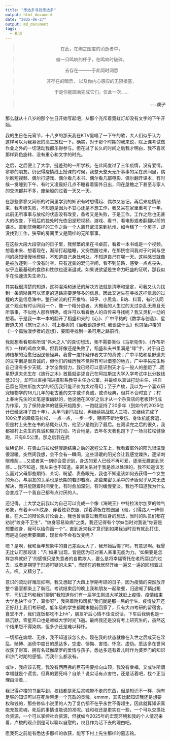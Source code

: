 ```yaml
---
title: "悉达多寻找悉达多"
output: html_document
date: "2025-06-27"
output: md_document
tags: 
  - 札记
---
```


> <center>在此，在熵之国度的消逝者中，</center>

> <center>做一只鸣响的杯子，在鸣响时破碎。</center>

> <center>去存在———于此同时洞悉</center>

> <center>非存在的暗示， 以及你内心感应的无限根基，</center>

> <center>于是你能圆满完成它们，仅此一次......</center>

> ##### <p align="right">---楔子</p>

<!--more-->

那么就从十八岁的那个生日开始写起吧，从那个充斥着霓虹灯却没有文字的下午开始。

我的生日在元宵节，十八岁的那天我在KTV里唱了一下午的歌，大人们似乎认为这样可以为我紧张的高三放松一下。确实，对于那个时期的我来说，除上课考试做作业之外的一切活动我都乐得参与。但在过了长久的时间之后我才明白，我不喜欢那样彩色旋转、没有重心和文字的时光。

之后，之后便上了大学，挺差劲的一所学校。在此间度过了三年疫情，没有爱情，寥寥的朋友。仍记得疫情线上授课的时候，我整天整天无所事事的呆在房间里，偶尔刷短视频、偶尔打游戏、偶尔看几本书、偶尔看几部电影、偶尔翻开课本，有时候一觉睡到下午、有时又凌晨好几点不睡看着窗外日出，同在屋檐之下甚至与家人的交流都并不多，废柴般的过着一天又一天。

在那些寥寥又间断的时间里学到的知识有时想得起、偶尔又忘记。再后来疫情结束，我考研失败，不知道是因为不甘心还是不想工作，我又呆在家里重考了一年。此前无所事事与放松的状态没有改变，备考又是失败，于是工作。工作之后也无甚大的改变，下班后的独处时光依旧是短视频、游戏、看书、看电影或者翻翻以前的课本。直到厌倦那样的工作之后一个人离开武汉来到杭州，如今租了一个房子，却没找到工作，狭窄的房间里又是同样的无所事事。

在这些大段大段空白的日子里，我频繁的坐在书桌前，看着一本书或是一个视频，想着未来、想着现在，渐渐打起瞌睡，又突然醒过来，在那恍惚间我对于时间与空间的感知慢慢地模糊，不知道自己身处何处，不知道自己在哪一天。这种感觉就像是被放逐到一个没有时空、只有迷雾的混沌空间，看不到前路，感受一点点丧失，似乎连最基础的食欲和性欲也逐渐退减。如果说欲望是生命力旺盛的证明，那我似乎在快速流失生命力。

其实我很清楚的知道，这种混沌和迷茫的解决方法就是清晰和坚定，可我又认为找到一条清晰且可以坚定的道路需要足够多的信息，因此又迷失在寻找这样信息的过程的大量信息海中。整日轮流的打开推特、知乎、小黑盒、B站、抖音，有时认同这个观点有时认同另一个，像一个精分患者。大概我的人生过的太过杂乱无章且无所事事，不似他人那样明确，或许可以看看他人的自传来寻找呢？我又灵机一动的想着。于是我一本一本的翻开了稻盛和夫的《心》、广中平祐的《数学与创造》、星野道夫的《旅行之木》、村上春树的《当我谈跑步时, 我谈些什么》也包括卢梭的《一个孤独漫步者的遐想》，妄图寻找到一条可用之路前行。

我就想看看那些所谓"伟大之人"的真切想法，我不需要类似《马斯克传》、《乔布斯传》一样的鸡血文章。但我好像还是失败了，稻盛和夫书里满是"缘"字，对于自己肺结核的治愈归因逻辑怪异，我曾一度怀疑作者文字的真诚；广中平祐和星野道夫的文字倒是很真诚的，但他们的经历我不觉得有可以借鉴的地方，广中平祐先生称自己没有多少天赋、才学全靠努力，我已经可以意识到天才与一般人的差距了...而星野道夫先生在《旅行之木》首篇就讲述自己在阿拉斯加大学入学考试中比分数线低30分，却可以直接闯进摄影系教导主任办公室，并最终以真诚打动主任、把自己留在阿拉斯加大学的经历我只能评价为太过奇幻；至于卢梭，我以为一个喜欢研究植物学的18几几年的老古董的文字或许真诚，或许经典，但并不合时宜了；村上春树先生的文笔是很幽默的，他说他在30岁之后才从一个杂货店的老板转行成为作家，为了保持身体的健康开始跑步，一跑就坚持了20多年（到如今的2025估计已经坚持了四十年），从半马到马拉松，再继续挑战铁人三项，又继续完成了100公里的超级马拉松，一点一点，一步一步，期间不断地受伤、身体机能衰退，但是村上先生在书的结尾处认为，他至少是跑到了最后。在阅读完之后的很久，我都被村上先生的真诚和毅力打动。巧合地是，去年冬天我也跑下了一场马拉松健康跑，只有8.5公里。那之后我在武

依稀记得，在青山马拉松健康跑结束之后的返程公车上，我看着窗外的阳光很温暖很温暖。突然间我想，会不会有一瞬间，这些温暖的阳光会让我感觉燥热，逐渐刺眼难耐......又或者某一刻你会意识到，身边的爱人已经不再可爱，逐渐无趣直到厌烦......我不知道，我从来也不知道。亲密关系对于我是难以处理的，我不知道该怎么面对父母那些期待、关切、盼望、责备眼光，我也不知道该如何去获得一个女生的芳心，与朋友的关系也是长期的若即若离。那些亲密关系中的矛盾似乎从来无法解决，而只能随着时间变化，有时愈加深刻，有时缓慢变淡。我也不知道我为什么会变成了一个我自己都有点讨厌的人。

还记得，上大学之前我以为自己可以变成一个像《海贼王》中特拉法尔加罗的帅气形象，有着death纹身、穿着炫彩衣服、踩着滑板在校园里飞驰，引得路人一阵侧目。在大二的辩论队讨论会上，我也曾表露过我有纹身的想法，当时的队员们都在劝说"纹身不卫生"、"纹身容易染病"之类，我还记得有个学妹当时对我说"你要是想要纹身，我可以给你画一个"。直到近来我才意识到如果我当时没有就此打住、而是追向她索要画画，现状会不会有改变呢？

嗯？是啊，我和当年想象中的自己差距太大了，我开始后悔了吗，有意思啊。我曾无比认可那段话："凡'如果'出现，皆是因为已对某人某事无能为力。'如果要是怎样怎样就好了'的感慨只是失意者的自欺欺人，要么是将幸福寄托在老朽腐烂的过去，或者是期望于形迹可疑的未来"，而现在的我居然开始一遍又一遍的回想着过去，哎。又精分了。

意识的流动好难压抑啊。我又想起了大四上学期考研的日子，因为疫情的突然放开整个寝室都染上了新冠。考试结束后的晚上我和朋友一起聚餐，归途喊了辆出租车，司机正巧和我们聊到"我知道你们有一届学生刚进大学就赶上疫情，疫情结束大学也快毕业了，真惨呀"，我笑着附和司机"我们就是那一届的学生。疫情放开还正好赶上我们考研呢。低年级的学生都期末提前回家了，只有大四考研的留宿舍，食堂不开，我们连饭都吃不上hh"，朋友听后心情不佳没说话。下车后我俩也是一路沉默，零星开口也是唏嘘大学时光飞逝。最终我还是没有考上研究生的，虽然这个结果怨不得染病，但多少还是难以释怀。

一切都在熵增、无序，我不知道该怎么办。现在我的状态就像在入世之后成天在淫乱、赌博、追债中度日的悉达多，空虚、懊悔、害怕、怀念、虚伪。悉达多在世间收获了财富、拥有名妓伽摩罗的爱情与孩子，悉达多还有着儿时作为婆罗门的知识和沙门时期的感悟，而我什么都没有。

或许，我应该去死，我没有西西弗的巨石需要推向山顶，我没有幸福，又或许所谓幸福就是个谎言。但真的要死吗？自杀？说实话有点害怕，还是活着吧，找个正当理由活着...

我记得卢梭的书里写到，权钱都是死后灵魂带不走的东西，但是知识不一样，拥有足够的知识可以在死后带走一个充盈的灵魂。emmm，其实比起知识我还是想要权和钱的，那些修仙小说里的人为了复仇都不在乎永世不得超生，因此就算知识真能充盈灵魂，死后的事情谁能说的准呢。钱和权还是更实在一些，一个可以交换社会资源，一个可以掌控社会资源，但就如今2025年的宏观环境和我的个人情况来看，卢梭的观点倒是可以聊以自慰的，权且作为活下去的理由吧。

愿我死之前能有悉达多那样的收获，能写下村上先生那样的墓志铭。
